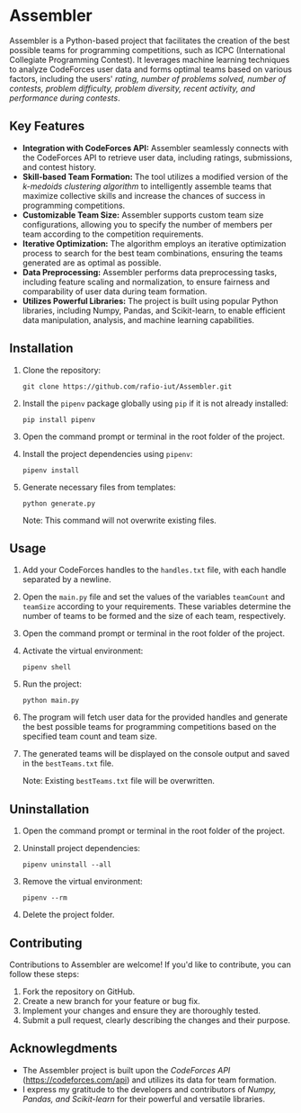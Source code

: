 # Assembler

Assembler is a Python-based project that facilitates the creation of the best possible teams for programming competitions, such as ICPC (International Collegiate Programming Contest). It leverages machine learning techniques to analyze CodeForces user data and forms optimal teams based on various factors, including the users' _rating, number of problems solved, number of contests, problem difficulty, problem diversity, recent activity, and performance during contests_.

## Key Features

- **Integration with CodeForces API:** Assembler seamlessly connects with the CodeForces API to retrieve user data, including ratings, submissions, and contest history.
- **Skill-based Team Formation:** The tool utilizes a modified version of the _k-medoids clustering algorithm_ to intelligently assemble teams that maximize collective skills and increase the chances of success in programming competitions.
- **Customizable Team Size:** Assembler supports custom team size configurations, allowing you to specify the number of members per team according to the competition requirements.
- **Iterative Optimization:** The algorithm employs an iterative optimization process to search for the best team combinations, ensuring the teams generated are as optimal as possible.
- **Data Preprocessing:** Assembler performs data preprocessing tasks, including feature scaling and normalization, to ensure fairness and comparability of user data during team formation.
- **Utilizes Powerful Libraries:** The project is built using popular Python libraries, including Numpy, Pandas, and Scikit-learn, to enable efficient data manipulation, analysis, and machine learning capabilities.

## Installation

1. Clone the repository:

   ```shell
   git clone https://github.com/rafio-iut/Assembler.git
   ```

2. Install the `pipenv` package globally using `pip` if it is not already installed:

   ```shell
   pip install pipenv
   ```

3. Open the command prompt or terminal in the root folder of the project.
4. Install the project dependencies using `pipenv`:

   ```shell
   pipenv install
   ```

5. Generate necessary files from templates:
   ```shell
   python generate.py
   ```
   Note: This command will not overwrite existing files.

## Usage

1. Add your CodeForces handles to the `handles.txt` file, with each handle separated by a newline.
2. Open the `main.py` file and set the values of the variables `teamCount` and `teamSize` according to your requirements. These variables determine the number of teams to be formed and the size of each team, respectively.
3. Open the command prompt or terminal in the root folder of the project.
4. Activate the virtual environment:

   ```shell
   pipenv shell
   ```

5. Run the project:

   ```shell
   python main.py
   ```

6. The program will fetch user data for the provided handles and generate the best possible teams for programming competitions based on the specified team count and team size.
7. The generated teams will be displayed on the console output and saved in the `bestTeams.txt` file.

   Note: Existing `bestTeams.txt` file will be overwritten.

## Uninstallation

1. Open the command prompt or terminal in the root folder of the project.
2. Uninstall project dependencies:

   ```shell
   pipenv uninstall --all
   ```

3. Remove the virtual environment:

   ```shell
   pipenv --rm
   ```

4. Delete the project folder.

## Contributing

Contributions to Assembler are welcome! If you'd like to contribute, you can follow these steps:

1. Fork the repository on GitHub.
2. Create a new branch for your feature or bug fix.
3. Implement your changes and ensure they are thoroughly tested.
4. Submit a pull request, clearly describing the changes and their purpose.

## Acknowlegdments

- The Assembler project is built upon the _CodeForces API_ (https://codeforces.com/api) and utilizes its data for team formation.
- I express my gratitude to the developers and contributors of _Numpy, Pandas, and Scikit-learn_ for their powerful and versatile libraries.
